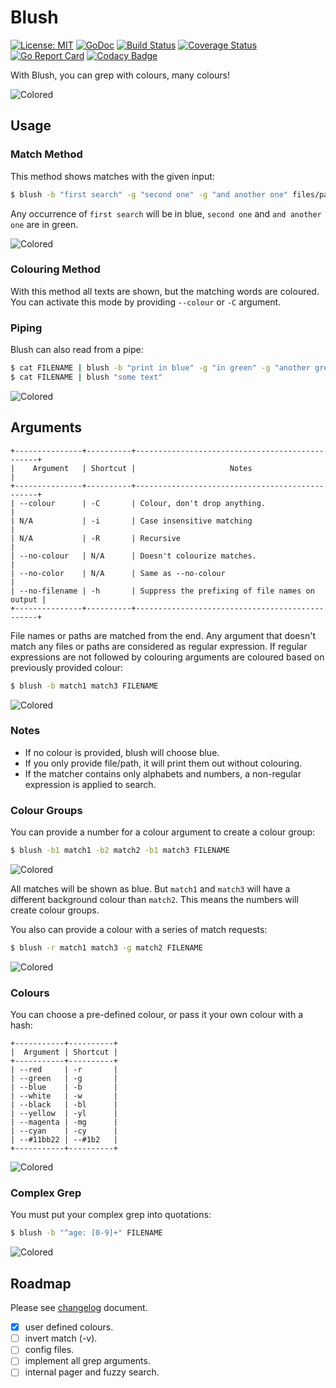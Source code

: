 # Blush

[![License: MIT](https://img.shields.io/badge/License-MIT-blue.svg)](https://opensource.org/licenses/MIT)
[![GoDoc](https://godoc.org/github.com/arsham/blush?status.svg)](http://godoc.org/github.com/arsham/blush)
[![Build Status](https://travis-ci.org/arsham/blush.svg?branch=master)](https://travis-ci.org/arsham/blush)
[![Coverage Status](https://codecov.io/gh/arsham/blush/branch/master/graph/badge.svg)](https://codecov.io/gh/arsham/blush)
[![Go Report Card](https://goreportcard.com/badge/github.com/arsham/blush)](https://goreportcard.com/report/github.com/arsham/blush)
[![Codacy Badge](https://api.codacy.com/project/badge/Grade/4d4d4330fc2e44f18da6d8012d7432b9)](https://www.codacy.com/app/arsham/blush?utm_source=github.com&amp;utm_medium=referral&amp;utm_content=arsham/blush&amp;utm_campaign=Badge_Grade)

With Blush, you can grep with colours, many colours!

![Colored](http://i.imgur.com/xd87dNz.png)

## Usage

### Match Method

This method shows matches with the given input:
```bash
$ blush -b "first search" -g "second one" -g "and another one" files/paths
```

Any occurrence of `first search` will be in blue, `second one` and `and another one`
are in green.

![Colored](http://i.imgur.com/V9EGFKq.png)

### Colouring Method

With this method all texts are shown, but the matching words are coloured. You
can activate this mode by providing `--colour` or `-C` argument.

### Piping

Blush can also read from a pipe:
```bash
$ cat FILENAME | blush -b "print in blue" -g "in green" -g "another green"
$ cat FILENAME | blush "some text"
```

![Colored](http://i.imgur.com/JpgXU7X.png)

## Arguments

```
+---------------+----------+------------------------------------------------+
|    Argument   | Shortcut |                     Notes                      |
+---------------+----------+------------------------------------------------+
| --colour      | -C       | Colour, don't drop anything.                   |
| N/A           | -i       | Case insensitive matching                      |
| N/A           | -R       | Recursive                                      |
| --no-colour   | N/A      | Doesn't colourize matches.                     |
| --no-color    | N/A      | Same as --no-colour                            |
| --no-filename | -h       | Suppress the prefixing of file names on output |
+---------------+----------+------------------------------------------------+
```

File names or paths are matched from the end. Any argument that doesn't match
any files or paths are considered as regular expression. If regular expressions
are not followed by colouring arguments are coloured based on previously
provided colour:

```bash
$ blush -b match1 match3 FILENAME
```

![Colored](http://i.imgur.com/fwKR3mE.png)

### Notes

* If no colour is provided, blush will choose blue.
* If you only provide file/path, it will print them out without colouring.
* If the matcher contains only alphabets and numbers, a non-regular expression is applied to search.

### Colour Groups

You can provide a number for a colour argument to create a colour group:

```bash
$ blush -b1 match1 -b2 match2 -b1 match3 FILENAME
```

![Colored](http://i.imgur.com/WTFTFqt.png)

All matches will be shown as blue. But `match1` and `match3` will have a
different background colour than `match2`. This means the numbers will create
colour groups.

You also can provide a colour with a series of match requests:

```bash
$ blush -r match1 match3 -g match2 FILENAME
```

![Colored](http://i.imgur.com/E4XOikb.png)

### Colours

You can choose a pre-defined colour, or pass it your own colour with a hash:

```
+-----------+----------+
|  Argument | Shortcut |
+-----------+----------+
| --red     | -r       |
| --green   | -g       |
| --blue    | -b       |
| --white   | -w       |
| --black   | -bl      |
| --yellow  | -yl      |
| --magenta | -mg      |
| --cyan    | -cy      |
| --#11bb22 | --#1b2   |
+-----------+----------+
```

![Colored](http://i.imgur.com/ju86F3V.png)

### Complex Grep

You must put your complex grep into quotations:

```bash
$ blush -b "^age: [0-9]+" FILENAME
```
![Colored](http://i.imgur.com/HOQy4oA.png)

## Roadmap

Please see [changelog](./CHANGELOG.md) document.

* [x] user defined colours.
* [ ] invert match (-v).
* [ ] config files.
* [ ] implement all grep arguments.
* [ ] internal pager and fuzzy search.
